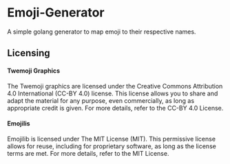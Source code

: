 # Emoji-Generator
A simple golang generator to map emoji to their respective names.

## Licensing

#### Twemoji Graphics
The Twemoji graphics are licensed under the Creative Commons Attribution 4.0 International (CC-BY 4.0) license. This license allows you to share and adapt the material for any purpose, even commercially, as long as appropriate credit is given. For more details, refer to the CC-BY 4.0 License.

#### Emojilis
Emojilib is licensed under The MIT License (MIT). This permissive license allows for reuse, including for proprietary software, as long as the license terms are met. For more details, refer to the MIT License.
